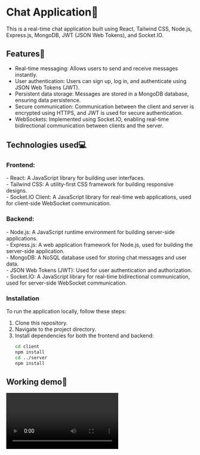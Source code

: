 <h1>Chat Application🚀</h1>

This is a real-time chat application built using React, Tailwind CSS, Node.js, Express.js, MongoDB, JWT (JSON Web Tokens), and Socket.IO.

<h2> Features💪 </h2>

- Real-time messaging: Allows users to send and receive messages instantly.
- User authentication: Users can sign up, log in, and authenticate using JSON Web Tokens (JWT).
- Persistent data storage: Messages are stored in a MongoDB database, ensuring data persistence.
- Secure communication: Communication between the client and server is encrypted using HTTPS, and JWT is used for secure authentication.
- WebSockets: Implemented using Socket.IO, enabling real-time bidirectional communication between clients and the server.

<h2> Technologies used💻 </h2>

 <h3> Frontend: </h3>
  - React: A JavaScript library for building user interfaces. </br>
  - Tailwind CSS: A utility-first CSS framework for building responsive designs. </br>
  - Socket.IO Client: A JavaScript library for real-time web applications, used for client-side WebSocket communication. </br>

 <h3> Backend: </h3>
  - Node.js: A JavaScript runtime environment for building server-side applications. </br>
  - Express.js: A web application framework for Node.js, used for building the server-side application. </br>
  - MongoDB: A NoSQL database used for storing chat messages and user data. </br>
  - JSON Web Tokens (JWT): Used for user authentication and authorization. </br>
  - Socket.IO: A JavaScript library for real-time bidirectional communication, used for server-side WebSocket communication.

 <h3> Installation </h3>

To run the application locally, follow these steps:

1. Clone this repository.
2. Navigate to the project directory.
3. Install dependencies for both the frontend and backend:
   ```bash
   cd client
   npm install
   cd ../server
   npm install

  <h2>Working demo🎦</h2>
  <video src="https://github.com/vector17002/slackcord/assets/104789216/99c77f28-466e-479f-b125-fef96b881281"></video>

